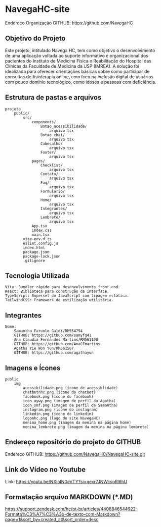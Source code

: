 # NavegaHC-site

Endereço Organização GITHUB: https://github.com/NavegaHC

## Objetivo do Projeto
Este projeto, intitulado Navega HC, tem como objetivo o desenvolvimento de uma 
aplicação voltada ao suporte informativo e organizacional dos pacientes do Instituto 
de Medicina Física e Reabilitação do Hospital das Clínicas da Faculdade de 
Medicina da USP (IMREA). A solução foi idealizada para oferecer orientações 
básicas sobre como participar de consultas de fisioterapia online, com foco na 
inclusão digital de usuários com pouco domínio tecnológico, como idosos e pessoas 
com deficiência. 

## Estrutura de pastas e arquivos

    projeto
        public/
            src/
                components/
                    Botao_acessibilidade/
                        arquivo tsx
                    Botao_chat/
                        arquivo tsx
                    Cabecalho/
                        arquivo tsx
                    Footer/
                        arquivo tsx
                pages/
                    Checklist/
                        arquivo tsx
                    Contato/
                        arquivo tsx
                    Faq/
                        arquivo tsx
                    Formulario/
                        arquivo tsx
                    Home/
                        arquivo tsx
                    Integrantes/
                        arquivo tsx
                    Lembrete/
                        arquivo tsx
                App.tsx 
                index.css
                main.tsx
            vite-env.d.ts
            eslint.config.js
            index.html
            package.json
            package-lock.json
            .gitignore



## Tecnologia Utilizada

    Vite: Bundler rápido para desenvolvimento front-end.
    React: Biblioteca para construção da interface.
    TypeScript: Superset do JavaScript com tipagem estática.
    TailwindCSS: Framework de estilização utilitária.

## Integrantes

    Nome:
        Samantha Faruolo Galdi/RM554794
        GITHUB: https://github.com/samyfg41
        Ana Claudia Fernandes Martins/RM561190
        GITHUB: https://github.com/AnaCFmartins
        Agatha Yie Won Yun/RM561507
        GITHUB: https://github.com/agathayun

## Imagens e Ícones

    public
        img
            acessibilidade.png (ícone de acessiblidade)
            chatbotnhc.png (ícone do chatbot)
            facebook.png (ícone do facebook)
            icon_aywy.png (imagem de perfil da Agatha)
            icon_smf.png (imagem de perfil da Samantha)
            instagram.png (ícone do instagram)
            linkedin.png (ícone do linkedin)
            logonhc.png (logo do site NavegaHC)
            menina_home.png (imagem da menina na página home)
            menina_lembrete.png (imagem da menina na página lembrete)
            

## Endereço repositório do projeto do GITHUB

Endereço GITHUB: https://github.com/NavegaHC/NavegaHC-site.git

## Link do Vídeo no Youtube

Link: https://youtu.be/NXjoIN0eVTY?si=pexr7JNWcspRl6hU

## Formatação arquivo MARKDOWN (*.MD)
https://support.zendesk.com/hc/pt-br/articles/4408846544922-Formata%C3%A7%C3%A3o-de-texto-com-Markdown?page=1&sort_by=created_at&sort_order=desc 
    
